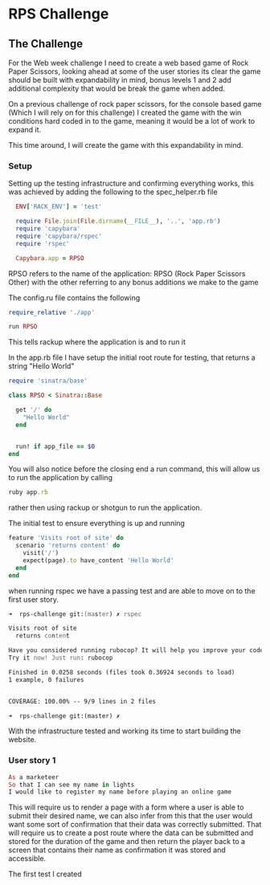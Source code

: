 # RPS Challenge

## The Challenge
For the Web week challenge I need to create a web based game of Rock Paper Scissors, looking ahead at some of the user stories
its clear the game should be built with expandability in mind, bonus levels 1 and 2 add additional complexity that would be 
break the game when added.

On a previous challenge of rock paper scissors, for the console based game (Which I will rely on for this challenge) I created 
the game with the win conditions hard coded in to the game, meaning it would be a lot of work to expand it.

This time around, I will create the game with this expandability in mind.


### Setup

Setting up the testing infrastructure and confirming everything works, this was achieved by adding the following to the spec_helper.rb file
```ruby
  ENV['RACK_ENV'] = 'test'

  require File.join(File.dirname(__FILE__), '..', 'app.rb')
  require 'capybara'
  require 'capybara/rspec'
  require 'rspec'

  Capybara.app = RPSO
```
RPSO refers to the name of the application: RPSO (Rock Paper Scissors Other) with the other referring to any bonus additions we make
to the game

The config.ru file contains the following

```ruby
require_relative './app'

run RPSO
```

This tells rackup where the application is and to run it

In the app.rb file I have setup the initial root route for testing, that returns a string "Hello World"

```ruby
require 'sinatra/base'

class RPSO < Sinatra::Base

  get '/' do
    "Hello World"
  end


  run! if app_file == $0
end
```

You will also notice before the closing end a run command, this will allow us to run the application by calling

```ruby
ruby app.rb
```

rather then using rackup or shotgun to run the application.

The initial test to ensure everything is up and running

```ruby
feature 'Visits root of site' do
  scenario 'returns content' do
    visit('/')
    expect(page).to have_content 'Hello World'
  end
end
```

when running rspec we have a passing test and are able to move on to the first user story.

```zsh
➜  rps-challenge git:(master) ✗ rspec

Visits root of site
  returns content

Have you considered running rubocop? It will help you improve your code!
Try it now! Just run: rubocop

Finished in 0.0258 seconds (files took 0.36924 seconds to load)
1 example, 0 failures


COVERAGE: 100.00% -- 9/9 lines in 2 files

➜  rps-challenge git:(master) ✗
```

With the infrastructure tested and working its time to start building the website.

### User story 1

```ruby
As a marketeer
So that I can see my name in lights
I would like to register my name before playing an online game
```

This will require us to render a page with a form where a user is able to submit their desired name, we can also
infer from this that the user would want some sort of confirmation that their data was correctly submitted. That will require
us to create a post route where the data can be submitted and stored for the duration of the game and then return the player
back to a screen that contains their name as confirmation it was stored and accessible.

The first test I created 